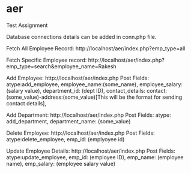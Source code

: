 # aer
Test Assignment

Database connections details can be added in conn.php file.


Fetch All Employee Record:
http://localhost/aer/index.php?emp_type=all

Fetch Specific Employee record:
http://localhost/aer/index.php?emp_type=search&employee_name=Rakesh

Add Employee:
http://localhost/aer/index.php
Post Fields:
atype:add_employee,
employee_name:(some_name),
employee_salary:(salary value),
department_id: (dept ID),
contact_details: contact:(some_value)-address:(some_value)[This will be the format for sending contact details],


Add Department:
http://localhost/aer/index.php
Post Fields:
atype: add_department,
department_name: (some_value)


Delete Employee:
http://localhost/aer/index.php
Post Fields:
atype:delete_employee,
emp_id: (emplyoyee id)

Update Employee Details:
http://localhost/aer/index.php
Post Fields:
atype:update_employee,
emp_id: (employee ID),
emp_name: (employee name),
emp_salary: (employee salary value)






